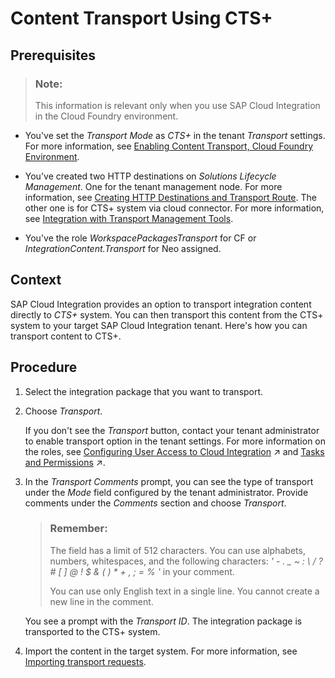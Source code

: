 <!-- loio3cdfb512a75941d187b6f5a86e418983 -->

# Content Transport Using CTS+



<a name="loio3cdfb512a75941d187b6f5a86e418983__prereq_exq_kxw_rcb"/>

## Prerequisites

> ### Note:  
> This information is relevant only when you use SAP Cloud Integration in the Cloud Foundry environment.

-   You've set the *Transport Mode* as *CTS+* in the tenant *Transport* settings. For more information, see [Enabling Content Transport, Cloud Foundry Environment](enabling-content-transport-cloud-foundry-environment-452c677.md).

-   You've created two HTTP destinations on *Solutions Lifecycle Management*. One for the tenant management node. For more information, see [Creating HTTP Destinations and Transport Route](creating-http-destinations-and-transport-route-94057be.md). The other one is for CTS+ system via cloud connector. For more information, see [Integration with Transport Management Tools](https://help.sap.com/viewer/65de2977205c403bbc107264b8eccf4b/Cloud/en-US/905baea4d6c7404290bff6c042184b4e.html?q=Integration%20with%20Transport%20Management%20Tools).

-   You've the role *WorkspacePackagesTransport* for CF or *IntegrationContent.Transport* for Neo assigned.




## Context

SAP Cloud Integration provides an option to transport integration content directly to *CTS+* system. You can then transport this content from the CTS+ system to your target SAP Cloud Integration tenant. Here's how you can transport content to CTS+.



## Procedure

1.  Select the integration package that you want to transport.

2.  Choose *Transport*.

    If you don't see the *Transport* button, contact your tenant administrator to enable transport option in the tenant settings. For more information on the roles, see [Configuring User Access to Cloud Integration](https://help.sap.com/viewer/368c481cd6954bdfa5d0435479fd4eaf/IAT/en-US/ed6033b2eabe4a64a20cce1e6076bacf.html "Create and modify application roles and assign users to these roles.") :arrow_upper_right: and [Tasks and Permissions](https://help.sap.com/viewer/368c481cd6954bdfa5d0435479fd4eaf/IAT/en-US/556d5575d4b0483e85d4f3251f21d0ec.html "") :arrow_upper_right:.

3.  In the *Transport Comments* prompt, you can see the type of transport under the *Mode* field configured by the tenant administrator. Provide comments under the *Comments* section and choose *Transport*.

    > ### Remember:  
    > The field has a limit of 512 characters. You can use alphabets, numbers, whitespaces, and the following characters: *' - . \_ ~ : \\ / ? \# \[ \] @ ! $ & \( \) \* + , ; = % '* in your comment.
    > 
    > You can use only English text in a single line. You cannot create a new line in the comment.

    You see a prompt with the *Transport ID*. The integration package is transported to the CTS+ system.

4.  Import the content in the target system. For more information, see [Importing transport requests](https://help.sap.com/viewer/62938f21156047718cae23da55f2b443/4.2.9/en-US/408aefc68c754cd0b4941ba508760178.html).


